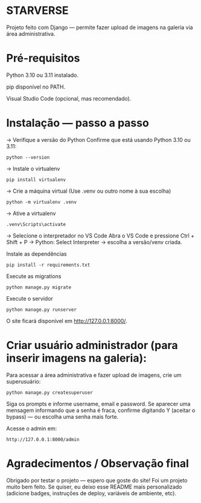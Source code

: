# STARVERSE
Projeto feito com Django — permite fazer upload de imagens na galeria via área administrativa.

# Pré-requisitos

Python 3.10 ou 3.11 instalado.

pip disponível no PATH.

Visual Studio Code (opcional, mas recomendado).

# Instalação — passo a passo

-> Verifique a versão do Python
Confirme que está usando Python 3.10 ou 3.11:

`python --version`

-> Instale o virtualenv

`pip install virtualenv`

-> Crie a máquina virtual
(Use .venv ou outro nome à sua escolha)

`python -m virtualenv .venv`

-> Ative a virtualenv

`.venv\Scripts\activate`

-> Selecione o interpretador no VS Code
Abra o VS Code e pressione Ctrl + Shift + P → Python: Select Interpreter → escolha a versão/venv criada.

Instale as dependências

`pip install -r requirements.txt`

Execute as migrations

`python manage.py migrate`

Execute o servidor

`python manage.py runserver`

O site ficará disponível em http://127.0.0.1:8000/.

# Criar usuário administrador (para inserir imagens na galeria):

Para acessar a área administrativa e fazer upload de imagens, crie um superusuário:

`python manage.py createsuperuser`

Siga os prompts e informe username, email e password.
Se aparecer uma mensagem informando que a senha é fraca, confirme digitando Y (aceitar o bypass) — ou escolha uma senha mais forte.

Acesse o admin em:

`http://127.0.0.1:8000/admin`

# Agradecimentos / Observação final
Obrigado por testar o projeto — espero que goste do site! Foi um projeto muito bem feito.
Se quiser, eu deixo esse README mais personalizado (adicione badges, instruções de deploy, variáveis de ambiente, etc).
